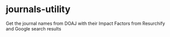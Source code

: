 # journals-utility
Get the journal names from DOAJ with their Impact Factors from Resurchify and Google search results
